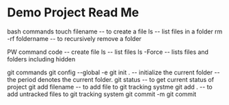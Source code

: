 # Demo Project Read Me

bash commands
touch filename -- to create a file
ls -- list files in a folder
rm -rf foldername -- to recursively remove a folder

PW command
code -- create file
ls -- list files
ls -Force -- lists files and folders including hidden

git commands
git config --global -e
git init . -- initialize the current folder -- the period denotes the current folder.
git status -- to get current status of project
git add filename -- to add file to git tracking systme
git add . -- to add untracked files to git tracking system
git commit -m
git commit
